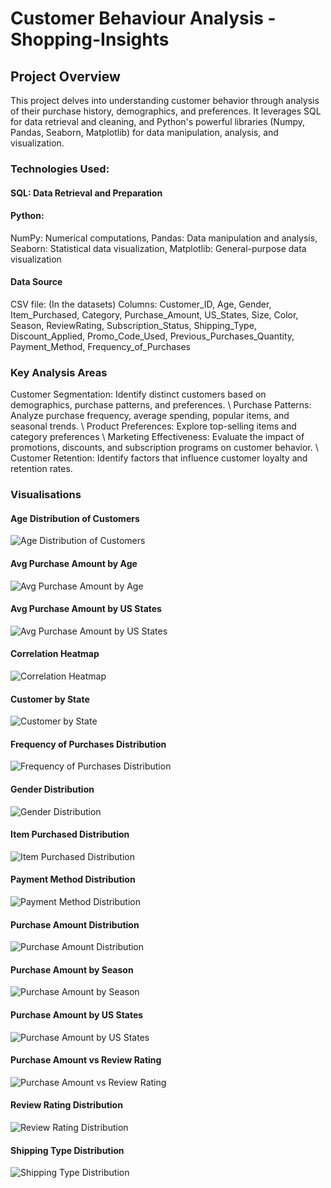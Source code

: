 # Customer Behaviour Analysis - Shopping-Insights

## Project Overview
This project delves into understanding customer behavior through analysis of their purchase history, demographics, and preferences. It leverages SQL for data retrieval and cleaning, and Python's powerful libraries (Numpy, Pandas, Seaborn, Matplotlib) for data manipulation, analysis, and visualization.

### Technologies Used:
#### SQL: Data Retrieval and Preparation
#### Python:
NumPy: Numerical computations, 
Pandas: Data manipulation and analysis, 
Seaborn: Statistical data visualization, 
Matplotlib: General-purpose data visualization

#### Data Source
CSV file: (In the datasets)
Columns:
Customer_ID, Age, Gender, Item_Purchased, Category, Purchase_Amount, US_States, Size, Color, Season, ReviewRating, Subscription_Status, Shipping_Type, Discount_Applied, Promo_Code_Used, Previous_Purchases_Quantity, Payment_Method, Frequency_of_Purchases

### Key Analysis Areas
Customer Segmentation: Identify distinct customers based on demographics, purchase patterns, and preferences. \\
Purchase Patterns: Analyze purchase frequency, average spending, popular items, and seasonal trends. \\
Product Preferences: Explore top-selling items and category preferences \\
Marketing Effectiveness: Evaluate the impact of promotions, discounts, and subscription programs on customer behavior. \\
Customer Retention: Identify factors that influence customer loyalty and retention rates.

### Visualisations
#### Age Distribution of Customers
![Age Distribution of Customers](https://github.com/AbhinavG5/Customer-Behaviour-Analysis/blob/main/Age%20Distribution%20of%20Customers.png)
#### Avg Purchase Amount by Age
![Avg Purchase Amount by Age](https://github.com/AbhinavG5/Customer-Behaviour-Analysis/blob/main/Avg%20Purchase%20Amount%20by%20Age.png)
#### Avg Purchase Amount by US States
![Avg Purchase Amount by US States](https://github.com/AbhinavG5/Customer-Behaviour-Analysis/blob/main/Avg%20Purchase%20Amount%20by%20US%20States.png)
#### Correlation Heatmap
![Correlation Heatmap](https://github.com/AbhinavG5/Customer-Behaviour-Analysis/blob/main/Correlation%20Heatmap.png)
#### Customer by State
![Customer by State](https://github.com/AbhinavG5/Customer-Behaviour-Analysis/blob/main/Customer%20by%20State.png)
#### Frequency of Purchases Distribution
![Frequency of Purchases Distribution](https://github.com/AbhinavG5/Customer-Behaviour-Analysis/blob/main/Frequency%20of%20Purchases%20Distribution.png)
#### Gender Distribution
![Gender Distribution](https://github.com/AbhinavG5/Customer-Behaviour-Analysis/blob/main/Gender%20Distribution.png)
#### Item Purchased Distribution
![Item Purchased Distribution](https://github.com/AbhinavG5/Customer-Behaviour-Analysis/blob/main/Item%20Purchased%20Distribution.png)
#### Payment Method Distribution
![Payment Method Distribution](https://github.com/AbhinavG5/Customer-Behaviour-Analysis/blob/main/Payment%20Method%20Distribution.png)
#### Purchase Amount Distribution
![Purchase Amount Distribution](https://github.com/AbhinavG5/Customer-Behaviour-Analysis/blob/main/Purchase%20Amount%20Distribution.png)
#### Purchase Amount by Season
![Purchase Amount by Season](https://github.com/AbhinavG5/Customer-Behaviour-Analysis/blob/main/Purchase%20Amount%20by%20Season.png)
#### Purchase Amount by US States
![Purchase Amount by US States](https://github.com/AbhinavG5/Customer-Behaviour-Analysis/blob/main/Purchase%20Amount%20by%20US%20States.png)
#### Purchase Amount vs Review Rating
![Purchase Amount vs Review Rating](https://github.com/AbhinavG5/Customer-Behaviour-Analysis/blob/main/Purchase%20Amount%20vs%20Review%20Rating.png)
#### Review Rating Distribution
![Review Rating Distribution](https://github.com/AbhinavG5/Customer-Behaviour-Analysis/blob/main/Review%20Rating%20Distribution.png)
#### Shipping Type Distribution
![Shipping Type Distribution](https://github.com/AbhinavG5/Customer-Behaviour-Analysis/blob/main/Shipping%20Type%20Distribution.png)
